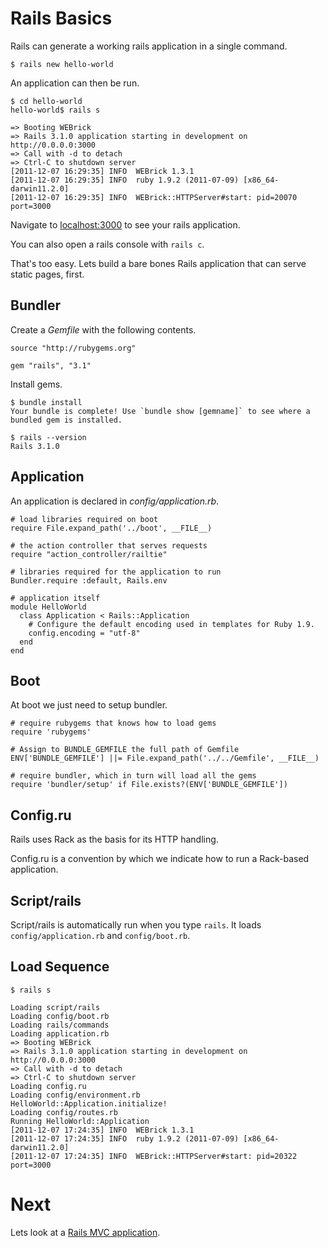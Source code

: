 Rails Basics
============

Rails can generate a working rails application in a single command.

    $ rails new hello-world

An application can then be run.

    $ cd hello-world
    hello-world$ rails s

    => Booting WEBrick
    => Rails 3.1.0 application starting in development on http://0.0.0.0:3000
    => Call with -d to detach
    => Ctrl-C to shutdown server
    [2011-12-07 16:29:35] INFO  WEBrick 1.3.1
    [2011-12-07 16:29:35] INFO  ruby 1.9.2 (2011-07-09) [x86_64-darwin11.2.0]
    [2011-12-07 16:29:35] INFO  WEBrick::HTTPServer#start: pid=20070 port=3000

Navigate to [localhost:3000](http://localhost:3000) to see your rails application.

You can also open a rails console with `rails c`.

That's too easy. Lets build a bare bones Rails application that can serve static pages, first. 

Bundler
-------

Create a *Gemfile* with the following contents.

    source "http://rubygems.org"

    gem "rails", "3.1"

Install gems.

    $ bundle install
    Your bundle is complete! Use `bundle show [gemname]` to see where a bundled gem is installed.

    $ rails --version
    Rails 3.1.0

Application
-----------

An application is declared in *config/application.rb*.

    # load libraries required on boot
    require File.expand_path('../boot', __FILE__)

    # the action controller that serves requests
    require "action_controller/railtie"

    # libraries required for the application to run
    Bundler.require :default, Rails.env

    # application itself
    module HelloWorld
      class Application < Rails::Application
        # Configure the default encoding used in templates for Ruby 1.9.
        config.encoding = "utf-8"
      end
    end

Boot
----

At boot we just need to setup bundler.

    # require rubygems that knows how to load gems
    require 'rubygems'

    # Assign to BUNDLE_GEMFILE the full path of Gemfile
    ENV['BUNDLE_GEMFILE'] ||= File.expand_path('../../Gemfile', __FILE__)

    # require bundler, which in turn will load all the gems
    require 'bundler/setup' if File.exists?(ENV['BUNDLE_GEMFILE'])

Config.ru
---------

Rails uses Rack as the basis for its HTTP handling.

Config.ru is a convention by which we indicate how to run a Rack-based application.

Script/rails
------------

Script/rails is automatically run when you type `rails`. It loads `config/application.rb` and `config/boot.rb`.

Load Sequence
-------------

    $ rails s

    Loading script/rails
    Loading config/boot.rb
    Loading rails/commands
    Loading application.rb
    => Booting WEBrick
    => Rails 3.1.0 application starting in development on http://0.0.0.0:3000
    => Call with -d to detach
    => Ctrl-C to shutdown server
    Loading config.ru
    Loading config/environment.rb
    HelloWorld::Application.initialize!
    Loading config/routes.rb
    Running HelloWorld::Application
    [2011-12-07 17:24:35] INFO  WEBrick 1.3.1
    [2011-12-07 17:24:35] INFO  ruby 1.9.2 (2011-07-09) [x86_64-darwin11.2.0]
    [2011-12-07 17:24:35] INFO  WEBrick::HTTPServer#start: pid=20322 port=3000

Next
====

Lets look at a [Rails MVC application](4.2-rails-mvc-scaffold.md).

